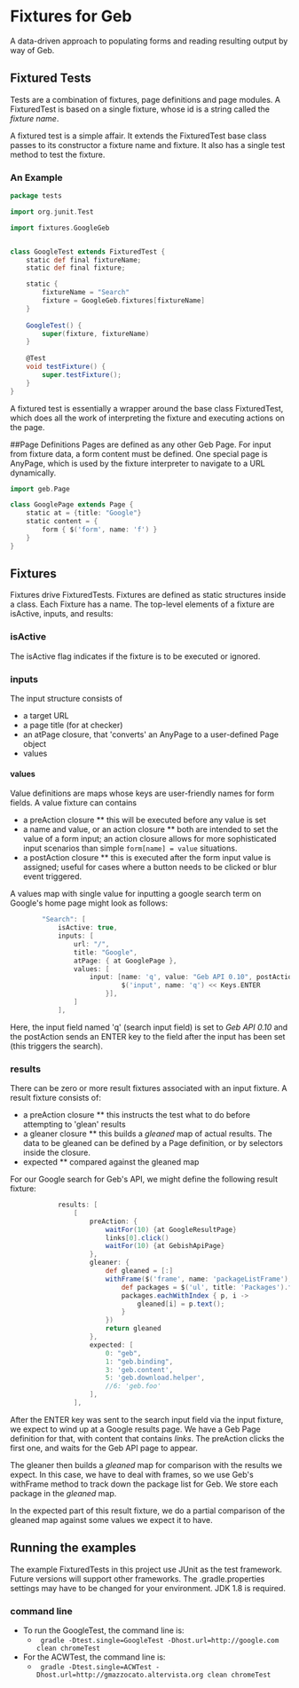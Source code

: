 # Fixtures for Geb

A data-driven approach to populating forms and reading resulting output by way of Geb.
## Fixtured Tests
Tests are a combination of fixtures, page definitions and page modules. A FixturedTest is based on a single fixture, whose id is a string called the *fixture name*.

A fixtured test is a simple affair. It extends the FixturedTest base class passes to its constructor a fixture name and fixture. It also has a single test method to test the fixture.

### An Example 
```groovy
package tests

import org.junit.Test

import fixtures.GoogleGeb


class GoogleTest extends FixturedTest {
	static def final fixtureName;
	static def final fixture;

	static {
		fixtureName = "Search"
		fixture = GoogleGeb.fixtures[fixtureName]
	}
	
	GoogleTest() {
		super(fixture, fixtureName)
	}
	
	@Test
	void testFixture() {
		super.testFixture();
	}
}
```

A fixtured test is essentially a wrapper around the base class FixturedTest, which does all the work of interpreting the fixture and executing actions on the page.  

##Page Definitions
Pages are defined as any other Geb Page. For input from fixture data, a form content must be defined. One special page is AnyPage, which is used by the fixture interpreter to navigate to a URL dynamically.

```groovy
import geb.Page

class GooglePage extends Page {
	static at = {title: "Google"}
	static content = {
		form { $('form', name: 'f') }
	}
}
```
## Fixtures
Fixtures drive FixturedTests. Fixtures are defined as static structures inside a class. Each Fixture has a name. The top-level elements of a fixture are isActive, inputs, and results:

### isActive
The isActive flag indicates if the fixture is to be executed or ignored.

### inputs
The input structure consists of 
* a target URL
* a page title (for at checker)
* an atPage closure, that 'converts' an AnyPage to a user-defined Page object
* values

#### values
Value definitions are maps whose keys are user-friendly names for form fields.  A value fixture can contains
* a preAction closure
** this will be executed before any value is set
* a name and value, or an action closure
** both are intended to set the value of a form input; an action closure allows for more sophisticated input scenarios than simple ```form[name] = value``` situations.
* a postAction closure
** this is executed after the form input value is assigned; useful for cases where a button needs to be clicked or blur event triggered.

A values map with single value for inputting a google search term on Google's home page might look as follows:
```groovy
		"Search": [
			isActive: true,
			inputs: [
				url: "/",
				title: "Google",
				atPage: { at GooglePage },
				values: [
					input: [name: 'q', value: "Geb API 0.10", postAction: {
							$('input', name: 'q') << Keys.ENTER
						}],
				]
			],
```

Here, the input field named 'q' (search input field) is set to _Geb API 0.10_ and the postAction sends an ENTER key to the field after the input has been set (this triggers the search).

### results
There can be zero or more result fixtures associated with an input fixture. A result fixture consists of:
* a preAction closure
** this instructs the test what to do before attempting to 'glean' results
* a gleaner closure
** this builds a _gleaned_ map of actual results. The data to be gleaned can be defined by a Page definition, or by selectors inside the closure. 
* expected
** compared against the gleaned map

For our Google search for Geb's API, we might define the following result fixture:
```groovy
			results: [
				[
					preAction: {
						waitFor(10) {at GoogleResultPage}
						links[0].click()
						waitFor(10) {at GebishApiPage}
					},
					gleaner: {
						def gleaned = [:]
						withFrame($('frame', name: 'packageListFrame'), {
							def packages = $('ul', title: 'Packages').find('li a')
							packages.eachWithIndex { p, i ->
								gleaned[i] = p.text();
							}
						})
						return gleaned
					},
					expected: [
						0: "geb",
						1: "geb.binding",
						3: 'geb.content',
						5: 'geb.download.helper',
						//6: 'geb.foo'
					],
				],
```
After the ENTER key was sent to the search input field via the input fixture, we expect to wind up at a Google results page. We have a Geb Page definition for that, with content that contains _links_.  The preAction clicks the first one, and waits for the Geb API page to appear.

The gleaner then builds a _gleaned_ map for comparison with the results we expect. In this case, we have to deal with frames, so we use Geb's withFrame method to track down the package list for Geb. We store each package in the _gleaned_ map.

In the expected part of this result fixture, we do a partial comparison of the gleaned map against some values we expect it to have.

## Running the examples
The example FixturedTests in this project use JUnit as the test framework. Future versions will support other frameworks. The .gradle.properties settings may have to be changed for your environment.  JDK 1.8 is required.

### command line
* To run the GoogleTest, the command line is:
  * ``` gradle -Dtest.single=GoogleTest -Dhost.url=http://google.com clean chromeTest```
* For the ACWTest, the command line is:
  * ``` gradle -Dtest.single=ACWTest -Dhost.url=http://gmazzocato.altervista.org clean chromeTest```

